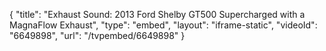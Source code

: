 {
    "title": "Exhaust Sound: 2013 Ford Shelby GT500 Supercharged with a MagnaFlow Exhaust",
    "type": "embed",
    "layout": "iframe-static",
    "videoId": "6649898",
    "url": "\/tvpembed\/6649898"
}
